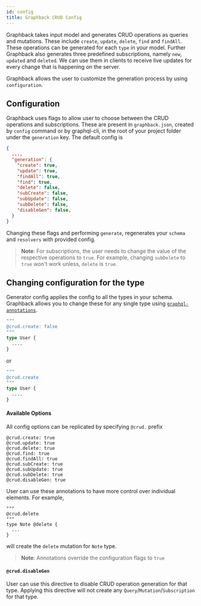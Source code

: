 ```yaml
---
id: config
title: Graphback CRUD Config
---
```


Graphback takes input model and generates CRUD operations as queries and mutations.
 These include `create`, `update`, `delete`, `find` and `findAll`. These operations can be generated for each `type` in your model.
 Further Graphback also generates three predefined subscriptions, namely `new`, `updated` and `deleted`.
We can use them in clients to receive live updates for every change that is happening on the server.

 Graphback allows the user to customize the generation process by using `configuration`.

## Configuration
Graphback uses flags to allow user to choose between the CRUD operations and subscriptions. These are present in `graphback.json`, created by `config` command or by graphql-cli,
in the root of your project folder under the `generation` key. The default config is
```json
{
  ...,
  "generation": {
    "create": true,
    "update": true,
    "findAll": true,
    "find": true,
    "delete": false,
    "subCreate": false,
    "subUpdate": false,
    "subDelete": false,
    "disableGen": false,
  }
}
```
Changing these flags and performing `generate`, regenerates your `schema` and `resolvers` with provided config.
> **Note**: For subscriptions, the user needs to change the value of the respective operations to `true`. For example, changing
`subDelete` to `true` won't work unless, `delete` is `true`.

## Changing configuration for the type

Generator config applies the config to all the types in your schema. 
Graphback allows you to change these for any single type using [`graphql-annotations`](https://github.com/Akryum/graphql-annotations).



```graphql
"""
@crud.create: false
"""
type User {
  ....
}
```
or
```graphql
"""
@crud.create
"""
type User {
  ....
}
```
 
#### Available Options
All config options can be replicated by specifying `@crud.` prefix

```
@crud.create: true
@crud.update: true
@crud.delete: true
@crud.find: true
@crud.findAll: true
@crud.subCreate: true
@crud.subUpdate: true
@crud.subDelete: true
@crud.disableGen: true
```

User can use these annotations to have more control over individual elements. For example,
```
"""
@crud.delete
"""
type Note @delete {
  ...
}
```
will create the `delete` mutation for `Note` type.

> **Note**: Annotations override the configuration flags to `true`

#### `@crud.disableGen`

User can use this directive to disable CRUD operation generation for that type. Applying this directive will not create any 
`Query`/`Mutation`/`Subscription` for that type.
